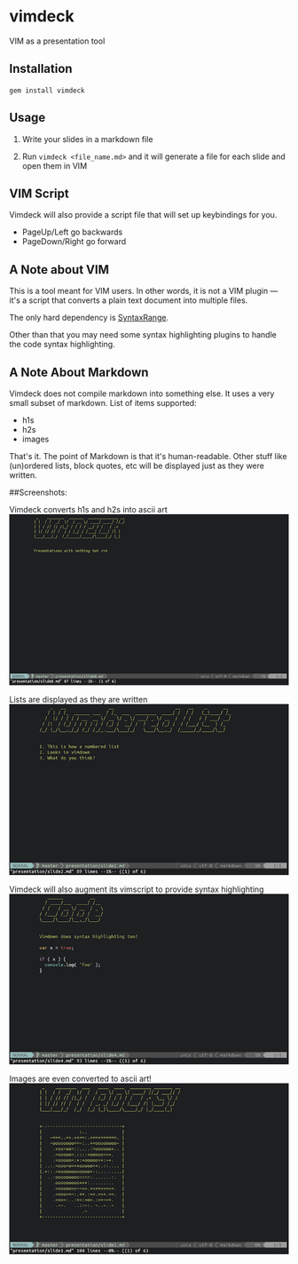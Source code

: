 # vimdeck

VIM as a presentation tool


## Installation

```
gem install vimdeck
```


## Usage

1. Write your slides in a markdown file

2. Run `vimdeck <file_name.md>` and it will generate a file for each slide and open them in VIM


## VIM Script

Vimdeck will also provide a script file that will set up keybindings for you.

- PageUp/Left go backwards
- PageDown/Right go forward


## A Note about VIM

This is a tool meant for VIM users. In other words, it is not a VIM plugin
&mdash; it's a script that converts a plain text document into multiple files.

The only hard dependency is [SyntaxRange](https://github.com/vim-scripts/SyntaxRange).

Other than that you may need some syntax highlighting plugins to handle the code syntax highlighting.


## A Note About Markdown

Vimdeck does not compile markdown into something else.
It uses a very small subset of markdown. List of items supported:

- h1s
- h2s
- images

That's it. The point of Markdown is that it's human-readable. Other stuff like (un)ordered
lists, block quotes, etc will be displayed just as they were written.


##Screenshots:


Vimdeck converts h1s and h2s into ascii art
![](img/demo1.png)


Lists are displayed as they are written
![](img/demo2.png)


Vimdeck will also augment its vimscript to provide syntax highlighting
![](img/demo3.png)


Images are even converted to ascii art!
![](img/demo4.png)

